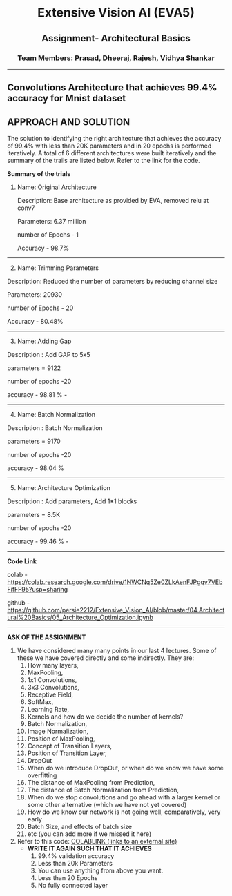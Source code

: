 <h1 align="center">Extensive Vision AI (EVA5)</h1>

<h2 align="center">Assignment- Architectural Basics</h2>

<h3 align="center"> Team Members: Prasad, Dheeraj, Rajesh, Vidhya Shankar </h3>

---
**Convolutions Architecture that achieves 99.4% accuracy for Mnist dataset**
---



**APPROACH AND SOLUTION**
----
The solution to identifying the right architecture that achieves the accuracy of 99.4% with less than 20K parameters and in 20 epochs is performed iteratively. A total of 6 different architectures were built iteratively and the summary of the trails are listed below. Refer to the link for the code.

**Summary of the trials**

1. Name: Original Architecture

   Description: Base architecture as provided by EVA, removed relu at conv7

   Parameters: 6.37 million

   number of Epochs - 1

   Accuracy - 98.7%

------------

2. Name: Trimming Parameters

  Description: Reduced the number of parameters by reducing channel size

  Parameters: 20930

  number of Epochs - 20

  Accuracy - 80.48%
  
------------

3. Name: Adding Gap

  Description : Add GAP to 5x5

  parameters = 9122

  number of epochs -20

  accuracy - 98.81 % -

--------------

4. Name: Batch Normalization

  Description : Batch Normalization

  parameters = 9170

  number of epochs -20

  accuracy - 98.04 % 
  
---------------------

5. Name: Architecture Optimization

  Description : Add parameters, Add 1*1 blocks

  parameters = 8.5K

  number of epochs -20

  accuracy - 99.46 % -


--------------------------


**Code Link**

colab - https://colab.research.google.com/drive/1NWCNq5Ze0ZLkAenFJPgqv7VEbFifFF95?usp=sharing

github - https://github.com/persie2212/Extensive_Vision_AI/blob/master/04.Architectural%20Basics/05_Architecture_Optimization.ipynb

-------------------

**ASK OF THE ASSIGNMENT**


1.  We have considered many many points in our last 4 lectures. Some of these we have covered directly and some indirectly. They are:
    1.  How many layers,
    2.  MaxPooling,
    3.  1x1 Convolutions,
    4.  3x3 Convolutions,
    5.  Receptive Field,
    6.  SoftMax,
    7.  Learning Rate,
    8.  Kernels and how do we decide the number of kernels?
    9.  Batch Normalization,
    10.  Image Normalization,
    11.  Position of MaxPooling,
    12.  Concept of Transition Layers,
    13.  Position of Transition Layer,
    14.  DropOut
    15.  When do we introduce DropOut, or when do we know we have some overfitting
    16.  The distance of MaxPooling from Prediction,
    17.  The distance of Batch Normalization from Prediction,
    18.  When do we stop convolutions and go ahead with a larger kernel or some other alternative (which we have not yet covered)
    19.  How do we know our network is not going well, comparatively, very early
    20.  Batch Size, and effects of batch size
    21.  etc (you can add more if we missed it here)
2.  Refer to this code:  [COLABLINK (links to an external site)](https://colab.research.google.com/drive/1uJZvJdi5VprOQHROtJIHy0mnY2afjNlx)
    -  **WRITE IT AGAIN SUCH THAT IT ACHIEVES**  
        1.  99.4% validation accuracy
        2.  Less than 20k Parameters
        3.  You can use anything from above you want.
        4.  Less than 20 Epochs
        5.  No fully connected layer